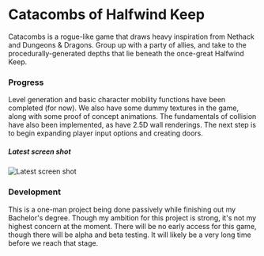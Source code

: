 # Catacombs of Halfwind Keep
Catacombs is a rogue-like game that draws heavy inspiration from Nethack and Dungeons & Dragons. Group up with a party of allies, and take to the procedurally-generated depths that lie beneath the once-great Halfwind Keep.

### Progress
Level generation and basic character mobility functions have been completed (for now). We also have some dummy textures in the game, along with some proof of concept animations. The fundamentals of collision have also been implemented, as have 2.5D wall renderings. The next step is to begin expanding player input options and creating doors.

##### Latest screen shot
![Latest screen shot](https://i.imgur.com/nUvQaJF.jpg)

### Development
This is a one-man project being done passively while finishing out my Bachelor's degree. Though my ambition for this project is strong, it's not my highest concern at the moment. There will be no early access for this game, though there will be alpha and beta testing. It will likely be a very long time before we reach that stage.
